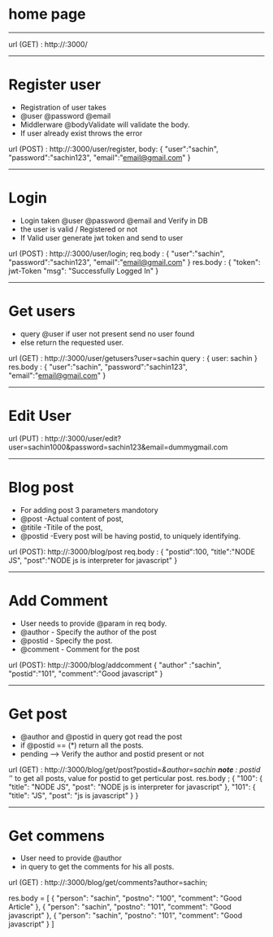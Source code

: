 # home page
**************************************
url (GET)  : http://<ip>:3000/
**************************************
# Register user
* Registration of user takes
* @user @password @email 
* Middlerware @bodyValidate will validate the body.
* If user already exist throws the error

url (POST) : http://<ip>:3000/user/register,
body: { 
        "user":"sachin",
        "password":"sachin123",
        "email":"email@gmail.com"
}
**************************************
# Login
* Login taken @user @password @email and Verify in DB 
* the user is valid / Registered or not
* If Valid user generate jwt token and send to user

url (POST) : http://<ip>:3000/user/login;
req.body   : {
        "user":"sachin",
        "password":"sachin123",
        "email":"email@gmail.com"
}
res.body :
{
    "token": jwt-Token
    "msg": "Successfully Logged In"
}
**************************************
# Get users
* query @user if user not present send no user found
* else return the requested user.

url (GET) : http://<ip>:3000/user/getusers?user=sachin
query : {
    user: sachin
}
res.body : {
        "user":"sachin",
        "password":"sachin123",
        "email":"email@gmail.com"
}
***************************************
# Edit User
url (PUT) : http://<ip>:3000/user/edit?user=sachin1000&password=sachin123&email=dummygmail.com

***************************************
# Blog post
* For adding post 3 parameters mandotory 
* @post -Actual content of post,
* @titile -Titile of the post,
* @postid -Every post will be having postid, to uniquely identifying.

url (POST): http://<ip>:3000/blog/post
req.body  : {
    "postid":100,
    "title":"NODE JS",
    "post":"NODE js is interpreter for javascript"
}
***************************************
# Add Comment
    
* User needs to provide @param in req body.
* @author - Specify the author of the post
* @postid - Specify the post.
* @comment - Comment for the post
     
url (POST): http://<ip>:3000/blog/addcomment
{
    "author" :"sachin", 
    "postid":"101", 
    "comment":"Good javascript"
}
***************************************
# Get post 
* @author and @postid in query got read the post 
* if @postid == (*) return all the posts.
* pending --> Verify the author and postid present or not 

url (GET) : http://<ip>:3000/blog/get/post?postid=*&author=sachin
**note** : postid '*' to get all posts, value for postid to get perticular post.
res.body ;
{
    "100": {
        "title": "NODE JS",
        "post": "NODE js is interpreter for javascript"
    },
    "101": {
        "title": "JS",
        "post": "js is javascript"
    }
}
***************************************
# Get commens
* User need to provide @author 
* in query to get the comments for his all posts.

url (GET) : http://<ip>:3000/blog/get/comments?author=sachin;

res.body = [
    {
        "person": "sachin",
        "postno": "100",
        "comment": "Good Article"
    },
    {
        "person": "sachin",
        "postno": "101",
        "comment": "Good javascript"
    },
    {
        "person": "sachin",
        "postno": "101",
        "comment": "Good javascript"
    }
]

